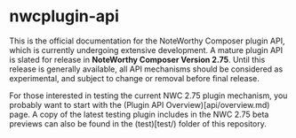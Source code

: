 nwcplugin-api
=============

This is the official documentation for the NoteWorthy Composer plugin API, which is currently undergoing extensive development. A mature plugin API is slated for release in **NoteWorthy Composer Version 2.75**. Until this release is generally available, all API mechanisms should be considered as experimental, and subject to change or removal before final release.

For those interested in testing the current NWC 2.75 plugin mechanism, you probably want to start with the (Plugin API Overview)[api/overview.md) page. A copy of the latest testing plugin includes in the NWC 2.75 beta previews can also be found in the (test)[test/) folder of this repository.

